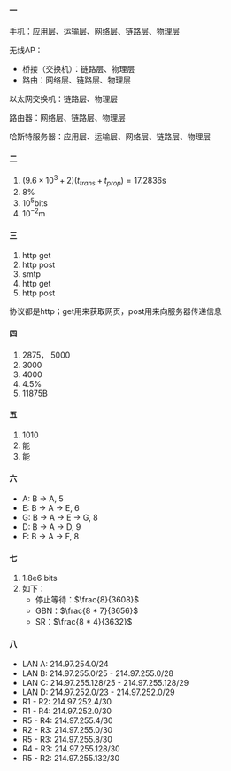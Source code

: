 #### 一

手机：应用层、运输层、网络层、链路层、物理层

无线AP：

- 桥接（交换机）：链路层、物理层
- 路由：网络层、链路层、物理层

以太网交换机：链路层、物理层

路由器：网络层、链路层、物理层

哈斯特服务器：应用层、运输层、网络层、链路层、物理层



#### 二

1. $(9.6\times 10^3 + 2)(t_{trans} + t_{prop}) = 17.2836\mathrm{s}$
2. 8%
3. $10^5 \mathrm{bits}$
4. $10^{-2} \mathrm{m}$



#### 三

1. http get
2. http post
3. smtp
4. http get
5. http post

协议都是http；get用来获取网页，post用来向服务器传递信息

#### 四

1. 2875， 5000
2. 3000
3. 4000
4. 4.5%
5. 11875B

#### 五

1. 1010
2. 能
3. 能

#### 六

- A: B -> A, 5
- E: B -> A -> E, 6
- G: B -> A -> E -> G, 8
- D: B -> A -> D, 9
- F: B -> A -> F, 8

#### 七

1. 1.8e6 bits
2. 如下：
   - 停止等待：$\frac{8}{3608}$
   - GBN：$\frac{8 * 7}{3656}$
   - SR：$\frac{8 * 4}{3632}$



#### 八

- LAN A: 214.97.254.0/24
- LAN B: 214.97.255.0/25 - 214.97.255.0/28
- LAN C: 214.97.255.128/25 - 214.97.255.128/29
- LAN D: 214.97.252.0/23 - 214.97.252.0/29
- R1 - R2: 214.97.252.4/30
- R1 - R4: 214.97.252.0/30
- R5 - R4: 214.97.255.4/30
- R2 - R3: 214.97.255.0/30
- R5 - R3: 214.97.255.8/30
- R4 - R3: 214.97.255.128/30
- R5 - R2: 214.97.255.132/30

